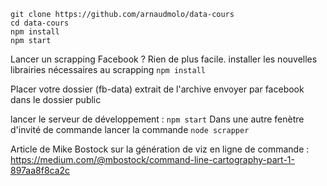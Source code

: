 ```
git clone https://github.com/arnaudmolo/data-cours
cd data-cours
npm install
npm start
```

Lancer un scrapping Facebook ? Rien de plus facile.
installer les nouvelles librairies nécessaires au scrapping
``npm install``

Placer votre dossier (fb-data) extrait de l'archive envoyer par facebook dans le dossier public

lancer le serveur de développement : ``npm start``
Dans une autre fenètre d'invité de commande lancer la commande ``node scrapper``

Article de Mike Bostock sur la génération de viz en ligne de commande : https://medium.com/@mbostock/command-line-cartography-part-1-897aa8f8ca2c
